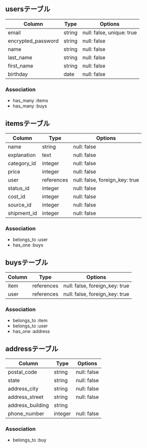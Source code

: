 ## usersテーブル

| Column             | Type   | Options                   |
| ------------------ | ------ | ------------------------- |
| email              | string | null: false, unique: true |
| encrypted_password | string | null: false               |
| name               | string | null: false               |
| last_name          | string | null: false               |
| first_name         | string | null: false               |
| birthday           | date   | null: false               |

### Association
- has_many :items
- has_many :buys

## itemsテーブル

| Column      | Type       | Options                        |
| ----------- | ---------- | ------------------------------ |
| name        | string     | null: false                    |
| explanation | text       | null: false                    |
| category_id | integer    | null: false                    |
| price       | integer    | null: false                    |
| user        | references | null: false, foreign_key: true |
| status_id   | integer    | null: false                    |
| cost_id     | integer    | null: false                    |
| source_id   | integer    | null: false                    |
| shipment_id | integer    | null: false                    |

### Association
- belongs_to :user
- has_one :buys

## buysテーブル

| Column    | Type       | Options                        |
| --------- | ---------- | ------------------------------ |
| item      | references | null: false, foreign_key: true |
| user      | references | null: false, foreign_key: true |

### Association
- belongs_to :item
- belongs_to :user
- has_one :address

## addressテーブル

| Column           | Type       | Options                        |
| ---------------- | ---------- | ------------------------------ |
| postal_code      | string     | null: false                    |
| state            | string     | null: false                    |
| address_city     | string     | null: false                    |
| address_street   | string     | null: false                    |
| address_building | string     |                                |
| phone_number     | integer    | null: false                    |


### Association
- belongs_to :buy

